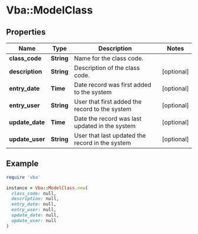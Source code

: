 # Vba::ModelClass

## Properties

| Name | Type | Description | Notes |
| ---- | ---- | ----------- | ----- |
| **class_code** | **String** | Name for the class code. |  |
| **description** | **String** | Description of the class code. | [optional] |
| **entry_date** | **Time** | Date record was first added to the system | [optional] |
| **entry_user** | **String** | User that first added the record to the system | [optional] |
| **update_date** | **Time** | Date the record was last updated in the system | [optional] |
| **update_user** | **String** | User that last updated the record in the system | [optional] |

## Example

```ruby
require 'vba'

instance = Vba::ModelClass.new(
  class_code: null,
  description: null,
  entry_date: null,
  entry_user: null,
  update_date: null,
  update_user: null
)
```

